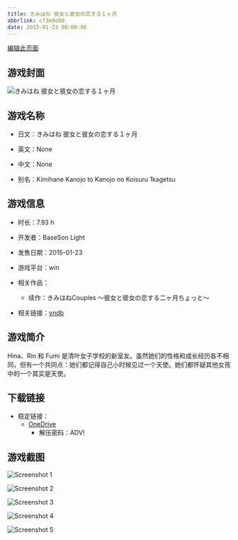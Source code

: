 ```yaml
---
title: きみはね 彼女と彼女の恋する１ヶ月
abbrlink: cf3e0eb0
date: 2015-01-23 00:00:00
---
```

[编辑此页面](https://github.com/ACG-3/ADV3-source/blob/main/source/_posts/games/%E3%81%8D%E3%81%BF%E3%81%AF%E3%81%AD%20%E5%BD%BC%E5%A5%B3%E3%81%A8%E5%BD%BC%E5%A5%B3%E3%81%AE%E6%81%8B%E3%81%99%E3%82%8B%EF%BC%91%E3%83%B6%E6%9C%88.md)

## 游戏封面

![きみはね 彼女と彼女の恋する１ヶ月](https://pan.timero.xyz/d/onedrive/img_lib_001/%E3%81%8D%E3%81%BF%E3%81%AF%E3%81%AD%20%E5%BD%BC%E5%A5%B3%E3%81%A8%E5%BD%BC%E5%A5%B3%E3%81%AE%E6%81%8B%E3%81%99%E3%82%8B%EF%BC%91%E3%83%B6%E6%9C%88_cover.avif)


## 游戏名称

- 日文：きみはね 彼女と彼女の恋する１ヶ月
- 英文：None
- 中文：None

- 别名：Kimihane Kanojo to Kanojo no Koisuru 1kagetsu


## 游戏信息

- 时长：7.93 h
- 开发者：BaseSon Light
- 发售日期：2015-01-23
- 游戏平台：win
- 相关作品：
   - 续作：きみはねCouples ～彼女と彼女の恋する二ヶ月ちょっと～

- 相关链接：[vndb](https://vndb.org/v16377)


## 游戏简介

Hina、Rin 和 Fumi 是清叶女子学校的新室友。虽然她们的性格和成长经历各不相同，但有一个共同点：她们都记得自己小时候见过一个天使。她们都怀疑其他女孩中的一个其实是天使。




## 下载链接

- 稳定链接：
    - [OneDrive](https://pan.timero.xyz/onedrive/adv_lib_001/%E3%81%8D%E3%81%BF%E3%81%AF%E3%81%AD%20%E5%BD%BC%E5%A5%B3%E3%81%A8%E5%BD%BC%E5%A5%B3%E3%81%AE%E6%81%8B%E3%81%99%E3%82%8B%EF%BC%91%E3%83%B6%E6%9C%88)
        - 解压密码：ADV!



## 游戏截图


![Screenshot 1](https://pan.timero.xyz/d/onedrive/img_lib_001/%E3%81%8D%E3%81%BF%E3%81%AF%E3%81%AD%20%E5%BD%BC%E5%A5%B3%E3%81%A8%E5%BD%BC%E5%A5%B3%E3%81%AE%E6%81%8B%E3%81%99%E3%82%8B%EF%BC%91%E3%83%B6%E6%9C%88_Screenshot_1.avif)

![Screenshot 2](https://pan.timero.xyz/d/onedrive/img_lib_001/%E3%81%8D%E3%81%BF%E3%81%AF%E3%81%AD%20%E5%BD%BC%E5%A5%B3%E3%81%A8%E5%BD%BC%E5%A5%B3%E3%81%AE%E6%81%8B%E3%81%99%E3%82%8B%EF%BC%91%E3%83%B6%E6%9C%88_Screenshot_2.avif)

![Screenshot 3](https://pan.timero.xyz/d/onedrive/img_lib_001/%E3%81%8D%E3%81%BF%E3%81%AF%E3%81%AD%20%E5%BD%BC%E5%A5%B3%E3%81%A8%E5%BD%BC%E5%A5%B3%E3%81%AE%E6%81%8B%E3%81%99%E3%82%8B%EF%BC%91%E3%83%B6%E6%9C%88_Screenshot_3.avif)

![Screenshot 4](https://pan.timero.xyz/d/onedrive/img_lib_001/%E3%81%8D%E3%81%BF%E3%81%AF%E3%81%AD%20%E5%BD%BC%E5%A5%B3%E3%81%A8%E5%BD%BC%E5%A5%B3%E3%81%AE%E6%81%8B%E3%81%99%E3%82%8B%EF%BC%91%E3%83%B6%E6%9C%88_Screenshot_4.avif)

![Screenshot 5](https://pan.timero.xyz/d/onedrive/img_lib_001/%E3%81%8D%E3%81%BF%E3%81%AF%E3%81%AD%20%E5%BD%BC%E5%A5%B3%E3%81%A8%E5%BD%BC%E5%A5%B3%E3%81%AE%E6%81%8B%E3%81%99%E3%82%8B%EF%BC%91%E3%83%B6%E6%9C%88_Screenshot_5.avif)

